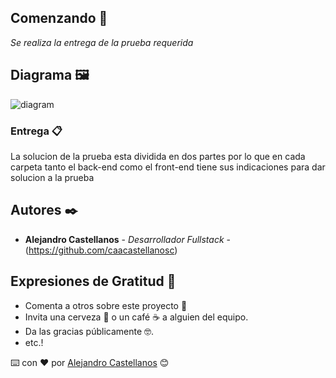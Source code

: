 ## Comenzando 🚀

_Se realiza la entrega de la prueba requerida_


## Diagrama 🖼


![diagram](https://user-images.githubusercontent.com/64277197/204612026-0ce37de6-dd85-43f8-8c71-545d061f930e.png)


### Entrega 📋

La solucion de la prueba esta dividida en dos partes por lo que en cada carpeta tanto el back-end como el front-end tiene sus indicaciones para dar 
solucion a la prueba 

## Autores ✒️


* **Alejandro Castellanos** - *Desarrollador Fullstack* - (https://github.com/caacastellanosc)

## Expresiones de Gratitud 🎁

* Comenta a otros sobre este proyecto 📢
* Invita una cerveza 🍺 o un café ☕ a alguien del equipo. 
* Da las gracias públicamente 🤓.
* etc.!


⌨️ con ❤️ por [Alejandro Castellanos](https://github.com/caacastellanosc) 😊




